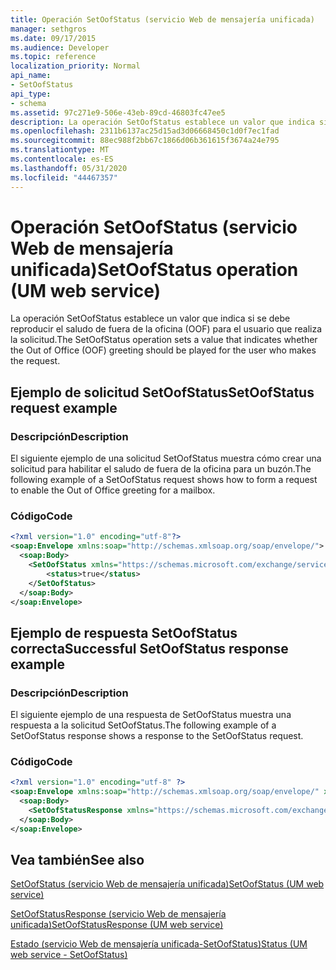 ```yaml
---
title: Operación SetOofStatus (servicio Web de mensajería unificada)
manager: sethgros
ms.date: 09/17/2015
ms.audience: Developer
ms.topic: reference
localization_priority: Normal
api_name:
- SetOofStatus
api_type:
- schema
ms.assetid: 97c271e9-506e-43eb-89cd-46803fc47ee5
description: La operación SetOofStatus establece un valor que indica si se debe reproducir el saludo de fuera de la oficina (OOF) para el usuario que realiza la solicitud.
ms.openlocfilehash: 2311b6137ac25d15ad3d06668450c1d0f7ec1fad
ms.sourcegitcommit: 88ec988f2bb67c1866d06b361615f3674a24e795
ms.translationtype: MT
ms.contentlocale: es-ES
ms.lasthandoff: 05/31/2020
ms.locfileid: "44467357"
---
```

# <a name="setoofstatus-operation-um-web-service"></a><span data-ttu-id="f2f88-103">Operación SetOofStatus (servicio Web de mensajería unificada)</span><span class="sxs-lookup"><span data-stu-id="f2f88-103">SetOofStatus operation (UM web service)</span></span>

<span data-ttu-id="f2f88-104">La operación SetOofStatus establece un valor que indica si se debe reproducir el saludo de fuera de la oficina (OOF) para el usuario que realiza la solicitud.</span><span class="sxs-lookup"><span data-stu-id="f2f88-104">The SetOofStatus operation sets a value that indicates whether the Out of Office (OOF) greeting should be played for the user who makes the request.</span></span>
  
## <a name="setoofstatus-request-example"></a><span data-ttu-id="f2f88-105">Ejemplo de solicitud SetOofStatus</span><span class="sxs-lookup"><span data-stu-id="f2f88-105">SetOofStatus request example</span></span>

### <a name="description"></a><span data-ttu-id="f2f88-106">Descripción</span><span class="sxs-lookup"><span data-stu-id="f2f88-106">Description</span></span>

<span data-ttu-id="f2f88-107">El siguiente ejemplo de una solicitud SetOofStatus muestra cómo crear una solicitud para habilitar el saludo de fuera de la oficina para un buzón.</span><span class="sxs-lookup"><span data-stu-id="f2f88-107">The following example of a SetOofStatus request shows how to form a request to enable the Out of Office greeting for a mailbox.</span></span>
  
### <a name="code"></a><span data-ttu-id="f2f88-108">Código</span><span class="sxs-lookup"><span data-stu-id="f2f88-108">Code</span></span>

```XML
<?xml version="1.0" encoding="utf-8"?>
<soap:Envelope xmlns:soap="http://schemas.xmlsoap.org/soap/envelope/">
  <soap:Body>
    <SetOofStatus xmlns="https://schemas.microsoft.com/exchange/services/2006/messages">
        <status>true</status>
    </SetOofStatus>
  </soap:Body>
</soap:Envelope>
```

## <a name="successful-setoofstatus-response-example"></a><span data-ttu-id="f2f88-109">Ejemplo de respuesta SetOofStatus correcta</span><span class="sxs-lookup"><span data-stu-id="f2f88-109">Successful SetOofStatus response example</span></span>

### <a name="description"></a><span data-ttu-id="f2f88-110">Descripción</span><span class="sxs-lookup"><span data-stu-id="f2f88-110">Description</span></span>

<span data-ttu-id="f2f88-111">El siguiente ejemplo de una respuesta de SetOofStatus muestra una respuesta a la solicitud SetOofStatus.</span><span class="sxs-lookup"><span data-stu-id="f2f88-111">The following example of a SetOofStatus response shows a response to the SetOofStatus request.</span></span>
  
### <a name="code"></a><span data-ttu-id="f2f88-112">Código</span><span class="sxs-lookup"><span data-stu-id="f2f88-112">Code</span></span>

```XML
<?xml version="1.0" encoding="utf-8" ?> 
<soap:Envelope xmlns:soap="http://schemas.xmlsoap.org/soap/envelope/" xmlns:xsi="http://www.w3.org/2001/XMLSchema-instance" xmlns:xsd="http://www.w3.org/2001/XMLSchema">
  <soap:Body>
    <SetOofStatusResponse xmlns="https://schemas.microsoft.com/exchange/services/2006/messages" /> 
  </soap:Body>
</soap:Envelope>
```

## <a name="see-also"></a><span data-ttu-id="f2f88-113">Vea también</span><span class="sxs-lookup"><span data-stu-id="f2f88-113">See also</span></span>



[<span data-ttu-id="f2f88-114">SetOofStatus (servicio Web de mensajería unificada)</span><span class="sxs-lookup"><span data-stu-id="f2f88-114">SetOofStatus (UM web service)</span></span>](setoofstatus-um-web-service.md)
  
[<span data-ttu-id="f2f88-115">SetOofStatusResponse (servicio Web de mensajería unificada)</span><span class="sxs-lookup"><span data-stu-id="f2f88-115">SetOofStatusResponse (UM web service)</span></span>](setoofstatusresponse-um-web-service.md)
  
[<span data-ttu-id="f2f88-116">Estado (servicio Web de mensajería unificada-SetOofStatus)</span><span class="sxs-lookup"><span data-stu-id="f2f88-116">Status (UM web service - SetOofStatus)</span></span>](status-um-web-servicesetoofstatus.md)

